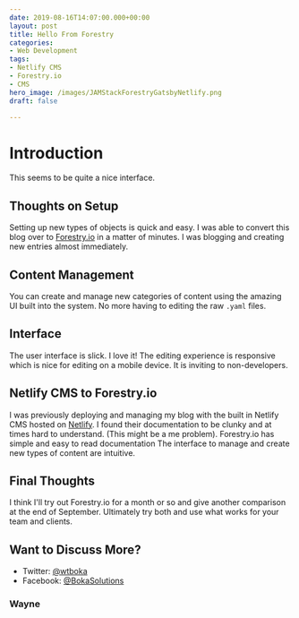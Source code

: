 ```yaml
---
date: 2019-08-16T14:07:00.000+00:00
layout: post
title: Hello From Forestry
categories:
- Web Development
tags:
- Netlify CMS
- Forestry.io
- CMS
hero_image: /images/JAMStackForestryGatsbyNetlify.png
draft: false

---
```

# Introduction

This seems to be quite a nice interface.

## Thoughts on Setup

Setting up new types of objects is quick and easy. I was able to convert this blog over to [Forestry.io](https://forestry.io) in a matter of minutes. I was blogging and creating new entries almost immediately.

## Content Management

You can create and manage new categories of content using the amazing UI built into the system. No more having to editing the raw `.yaml` files.

## Interface

The user interface is slick. I love it! The editing experience is responsive which is nice for editing on a mobile device. It is inviting to non-developers.

## Netlify CMS to Forestry.io

I was previously deploying and managing my blog with the built in Netlify CMS hosted on [Netlify](https://netlify.com). I found their documentation to be clunky and at times hard to understand. (This might be a me problem). Forestry.io has simple and easy to read documentation The interface to manage and create new types of content are intuitive.

## Final Thoughts

I think I'll try out Forestry.io for a month or so and give another comparison at the end of September. Ultimately try both and use what works for your team and clients.

## Want to Discuss More?

* Twitter: [@wtboka](https://twitter.com/wtboka "Wayne Boka on Twitter")
* Facebook: [@BokaSolutions](https://facebook.com/BokaSolutions "Wayne Boka on Facebook")

### Wayne
